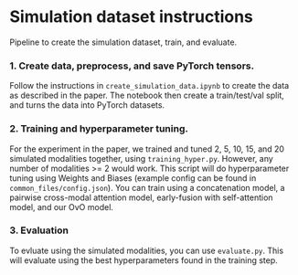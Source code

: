 # Simulation dataset instructions
Pipeline to create the simulation dataset, train, and evaluate.

### 1. Create data, preprocess, and save PyTorch tensors.

Follow the instructions in `create_simulation_data.ipynb` to create the data as described in the paper. The notebook then create a train/test/val split, and turns the data into PyTorch datasets.


### 2. Training and hyperparameter tuning.

For the experiment in the paper, we trained and tuned 2, 5, 10, 15, and 20 simulated modalities together, using `training_hyper.py`. However, any number of modalities >= 2 would work. This script will do hyperparameter tuning using Weights and Biases (example config can be found in `common_files/config.json`). You can train using a concatenation model, a pairwise cross-modal attention model, early-fusion with self-attention model, and our OvO model. 

### 3. Evaluation

To evluate using the simulated modalities, you can use `evaluate.py`. This will evaluate using the best hyperparameters found in the training step. 
